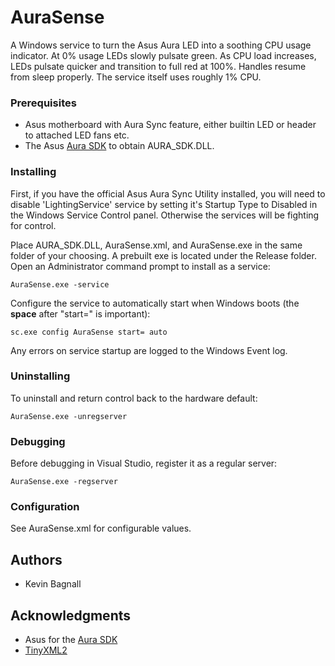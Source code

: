 # AuraSense

A Windows service to turn the Asus Aura LED into a soothing CPU usage indicator.  At 0% usage LEDs slowly pulsate green.  As CPU load increases, LEDs pulsate quicker and transition to full red at 100%.  Handles resume from sleep properly.  The service itself uses roughly 1% CPU.

### Prerequisites

* Asus motherboard with Aura Sync feature, either builtin LED or header to attached LED fans etc.
* The Asus [Aura SDK](https://www.asus.com/campaign/aura/us/SDK.html) to obtain AURA_SDK.DLL.

### Installing

First, if you have the official Asus Aura Sync Utility installed, you will need to disable 'LightingService' service by setting it's Startup Type to Disabled in the Windows Service Control panel.  Otherwise the services will be fighting for control.

Place AURA_SDK.DLL, AuraSense.xml, and AuraSense.exe in the same folder of your choosing.  A prebuilt exe is located under the Release folder.  Open an Administrator command prompt to install as a service:
```
AuraSense.exe -service
```

Configure the service to automatically start when Windows boots (the **space** after "start=" is important):
```
sc.exe config AuraSense start= auto
```

Any errors on service startup are logged to the Windows Event log.

### Uninstalling

To uninstall and return control back to the hardware default:
```
AuraSense.exe -unregserver
```

### Debugging

Before debugging in Visual Studio, register it as a regular server:
```
AuraSense.exe -regserver
```

### Configuration

See AuraSense.xml for configurable values.

## Authors

* Kevin Bagnall

## Acknowledgments

* Asus for the [Aura SDK](https://www.asus.com/campaign/aura/us/SDK.html)
* [TinyXML2](https://github.com/leethomason/tinyxml2)